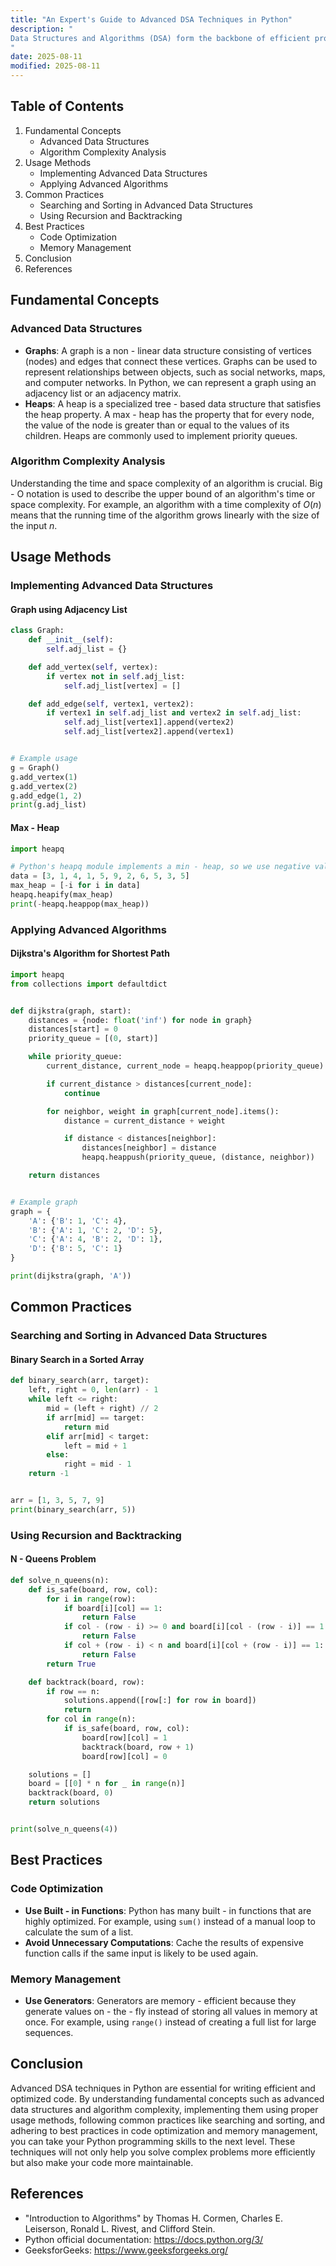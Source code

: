 ```yaml
---
title: "An Expert's Guide to Advanced DSA Techniques in Python"
description: "
Data Structures and Algorithms (DSA) form the backbone of efficient programming. Python, with its simplicity and versatility, is an excellent language to implement and explore advanced DSA techniques. In this blog, we will delve into some of the advanced DSA concepts in Python, covering fundamental ideas, usage methods, common practices, and best practices. By the end of this guide, you will have a deeper understanding of how to leverage these techniques to write more efficient and optimized Python code.
"
date: 2025-08-11
modified: 2025-08-11
---
```


## Table of Contents
1. Fundamental Concepts
    - Advanced Data Structures
    - Algorithm Complexity Analysis
2. Usage Methods
    - Implementing Advanced Data Structures
    - Applying Advanced Algorithms
3. Common Practices
    - Searching and Sorting in Advanced Data Structures
    - Using Recursion and Backtracking
4. Best Practices
    - Code Optimization
    - Memory Management
5. Conclusion
6. References

## Fundamental Concepts

### Advanced Data Structures
- **Graphs**: A graph is a non - linear data structure consisting of vertices (nodes) and edges that connect these vertices. Graphs can be used to represent relationships between objects, such as social networks, maps, and computer networks. In Python, we can represent a graph using an adjacency list or an adjacency matrix.
- **Heaps**: A heap is a specialized tree - based data structure that satisfies the heap property. A max - heap has the property that for every node, the value of the node is greater than or equal to the values of its children. Heaps are commonly used to implement priority queues.

### Algorithm Complexity Analysis
Understanding the time and space complexity of an algorithm is crucial. Big - O notation is used to describe the upper bound of an algorithm's time or space complexity. For example, an algorithm with a time complexity of $O(n)$ means that the running time of the algorithm grows linearly with the size of the input $n$.

## Usage Methods

### Implementing Advanced Data Structures

#### Graph using Adjacency List
```python
class Graph:
    def __init__(self):
        self.adj_list = {}

    def add_vertex(self, vertex):
        if vertex not in self.adj_list:
            self.adj_list[vertex] = []

    def add_edge(self, vertex1, vertex2):
        if vertex1 in self.adj_list and vertex2 in self.adj_list:
            self.adj_list[vertex1].append(vertex2)
            self.adj_list[vertex2].append(vertex1)


# Example usage
g = Graph()
g.add_vertex(1)
g.add_vertex(2)
g.add_edge(1, 2)
print(g.adj_list)
```

#### Max - Heap
```python
import heapq

# Python's heapq module implements a min - heap, so we use negative values for max - heap
data = [3, 1, 4, 1, 5, 9, 2, 6, 5, 3, 5]
max_heap = [-i for i in data]
heapq.heapify(max_heap)
print(-heapq.heappop(max_heap))
```

### Applying Advanced Algorithms

#### Dijkstra's Algorithm for Shortest Path
```python
import heapq
from collections import defaultdict


def dijkstra(graph, start):
    distances = {node: float('inf') for node in graph}
    distances[start] = 0
    priority_queue = [(0, start)]

    while priority_queue:
        current_distance, current_node = heapq.heappop(priority_queue)

        if current_distance > distances[current_node]:
            continue

        for neighbor, weight in graph[current_node].items():
            distance = current_distance + weight

            if distance < distances[neighbor]:
                distances[neighbor] = distance
                heapq.heappush(priority_queue, (distance, neighbor))

    return distances


# Example graph
graph = {
    'A': {'B': 1, 'C': 4},
    'B': {'A': 1, 'C': 2, 'D': 5},
    'C': {'A': 4, 'B': 2, 'D': 1},
    'D': {'B': 5, 'C': 1}
}

print(dijkstra(graph, 'A'))
```

## Common Practices

### Searching and Sorting in Advanced Data Structures

#### Binary Search in a Sorted Array
```python
def binary_search(arr, target):
    left, right = 0, len(arr) - 1
    while left <= right:
        mid = (left + right) // 2
        if arr[mid] == target:
            return mid
        elif arr[mid] < target:
            left = mid + 1
        else:
            right = mid - 1
    return -1


arr = [1, 3, 5, 7, 9]
print(binary_search(arr, 5))
```

### Using Recursion and Backtracking

#### N - Queens Problem
```python
def solve_n_queens(n):
    def is_safe(board, row, col):
        for i in range(row):
            if board[i][col] == 1:
                return False
            if col - (row - i) >= 0 and board[i][col - (row - i)] == 1:
                return False
            if col + (row - i) < n and board[i][col + (row - i)] == 1:
                return False
        return True

    def backtrack(board, row):
        if row == n:
            solutions.append([row[:] for row in board])
            return
        for col in range(n):
            if is_safe(board, row, col):
                board[row][col] = 1
                backtrack(board, row + 1)
                board[row][col] = 0

    solutions = []
    board = [[0] * n for _ in range(n)]
    backtrack(board, 0)
    return solutions


print(solve_n_queens(4))
```

## Best Practices

### Code Optimization
- **Use Built - in Functions**: Python has many built - in functions that are highly optimized. For example, using `sum()` instead of a manual loop to calculate the sum of a list.
- **Avoid Unnecessary Computations**: Cache the results of expensive function calls if the same input is likely to be used again.

### Memory Management
- **Use Generators**: Generators are memory - efficient because they generate values on - the - fly instead of storing all values in memory at once. For example, using `range()` instead of creating a full list for large sequences.

## Conclusion
Advanced DSA techniques in Python are essential for writing efficient and optimized code. By understanding fundamental concepts such as advanced data structures and algorithm complexity, implementing them using proper usage methods, following common practices like searching and sorting, and adhering to best practices in code optimization and memory management, you can take your Python programming skills to the next level. These techniques will not only help you solve complex problems more efficiently but also make your code more maintainable.

## References
- "Introduction to Algorithms" by Thomas H. Cormen, Charles E. Leiserson, Ronald L. Rivest, and Clifford Stein.
- Python official documentation: https://docs.python.org/3/
- GeeksforGeeks: https://www.geeksforgeeks.org/